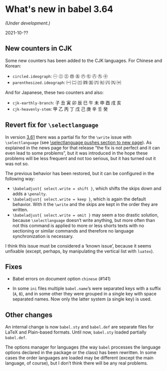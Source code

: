 # What's new in babel 3.64

*(Under development.)*

2021-10-??

## New counters in CJK

Some new counters has been added to the CJK languages. For Chinese and
Korean:
* `circled.ideograph`: ㊀ ㊁ ㊂ ㊃ ㊄ ㊅ ㊆ ㊇ ㊈ ㊉
* `parenthesized.ideograph`: ㈠ ㈡ ㈢ ㈣ ㈤ ㈥ ㈦ ㈧ ㈨ ㈩

And for Japanese, these two counters and also:
* `cjk-earthly-branch`: 子 丑 寅 卯 辰 巳 午 未 申 酉 戌 亥
* `cjk-heavenly-stem`: 甲 乙 丙 丁 戊 己 庚 辛 壬 癸

## Revert fix for `\selectlanguage`

In version
[3.61](https://latex3.github.io/babel/news/whats-new-in-babel-3.61.html#fixes)
there was a partial fix for the `\write` issue with `\selectlanguage`
(see [\selectlanguage pushes section to new
page](https://github.com/latex3/babel/issues/114)). As explained in the
news page for that release “the fix is not perfect and it can even lead
to some problems”, but it was introduced in the hope these problems
will be less frequent and not too serious, but it has turned out it was
not so.

The previous behavior has been restored, but it can be configured in
the following way:
* `\babeladjust{ select.write = shift }`, which shifts the skips down
  and adds a `\penalty`. 
* `\babeladjust{ select.write = keep }`, which is again the default
  behavior. With it the `\write` and the skips are kept in the order
  they are written.
* `\babeladjust{ select.write = omit }` may seem a too drastic solution,
  because `\selectlanguage` doesn’t write anything, but more often
  than not this command is applied to more or less shorts texts with no
  sectioning or similar commands and therefore no language
  synchronization is necessary.

I think this issue must be considered a ‘known issue’, because it
seems unfixable (except, perhaps, by manipulating the vertical list
with `luatex`).

## Fixes

* Babel errors on document option `chinese` (#141)

* In some `ini` files multiple `babel.name`’s were separated keys with a
  suffix (`A`, `B`), and in some other they were grouped in a single
  key with space separated names. Now only the latter system (a single
  key) is used.
  
## Other changes

An internal change is now `babel.sty` and `babel.def` are separate
files for LaTeX and Plain-based formats. Until now, `babel.sty` loaded
partially `babel.def`.

The options manager for languages (the way `babel` processes the
language options declared in the package or the class) has been
rewritten. In some cases the order languages are loaded may be
different (except the main language, of course), but I don’t think
there will be any real problems.
 
